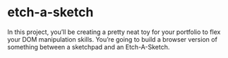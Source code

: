 # etch-a-sketch
In this project, you’ll be creating a pretty neat toy for your portfolio to flex your DOM manipulation skills. You’re going to build a browser version of something between a sketchpad and an Etch-A-Sketch.

